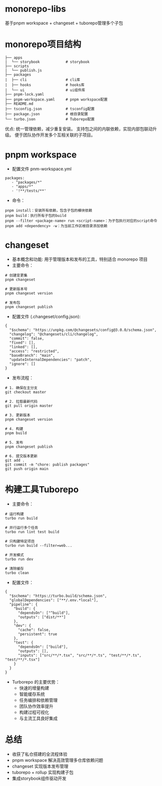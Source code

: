 # monorepo-libs
基于pnpm workspace + changeset + tuborepo管理多个子包

# monorepo项目结构
```
├── apps
|  └── storybook            # storybook
├── scripts
|  └── publish.js
├── packages
|  ├── cli                  # cli库
|  ├── hooks                # hooks库
|  └── ui                   # ui组件库
├── pnpm-lock.yaml
├── pnpm-workspace.yaml     # pnpm workspace配置
├── README.md
├── tsconfig.json           # tsconfig配置
├── package.json            # 根目录配置
└── turbo.json              # Tuborepo配置
```
优点: 统一管理依赖，减少重复安装。 支持包之间的内联依赖，实现内部包联动升级。 便于团队协作开发多个互相关联的子项目。

# pnpm workspace
 * 配置文件 pnm-workspace.yml
 ```
 packages:
    - "packages/*"
    - "apps/*"
    - '!**/tests/**'
 ```

 * 命令：
```
pnpm install：安装所有依赖，包含子包的模块依赖
pnpm build：执行所有子包的build
pnpm --filter <package-name> run <script-name>：为子包执行对应的script命令
pnpm add <dependency> -w：为当前工作区根目录添加依赖
```

# changeset
* 基本概念和功能: 用于管理版本和发布的工具，特别适合 monorepo 项目
* 主要命令：
```
# 创建变更集
pnpm changeset

# 更新版本号
pnpm changeset version

# 发布包
pnpm changeset publish
```
* 配置文件 (.changeset/config.json):
```
{
  "$schema": "https://unpkg.com/@changesets/config@3.0.0/schema.json",
  "changelog": "@changesets/cli/changelog",
  "commit": false,
  "fixed": [],
  "linked": [],
  "access": "restricted",
  "baseBranch": "main",
  "updateInternalDependencies": "patch",
  "ignore": []
}
```
* 发布流程：
```
# 1. 确保在主分支
git checkout master

# 2. 拉取最新代码
git pull origin master

# 3. 更新版本
pnpm changeset version

# 4. 构建
pnpm build

# 5. 发布
pnpm changeset publish

# 6. 提交版本更新
git add .
git commit -m "chore: publish packages"
git push origin main
```

# 构建工具Tuborepo
* 主要命令：
```
# 运行构建
turbo run build

# 并行运行多个任务
turbo run lint test build

# 只构建特定项目
turbo run build --filter=web...

# 开发模式
turbo run dev

# 清除缓存
turbo clean
```
* 配置文件：
```
{
  "$schema": "https://turbo.build/schema.json",
  "globalDependencies": ["**/.env.*local"],
  "pipeline": {
    "build": {
      "dependsOn": ["^build"],
      "outputs": ["dist/**"]
    },
    "dev": {
      "cache": false,
      "persistent": true
    },
    "test": {
      "dependsOn": ["build"],
      "outputs": [],
      "inputs": ["src/**/*.tsx", "src/**/*.ts", "test/**/*.ts", "test/**/*.tsx"]
    }
  }
}

```
* Turborepo 的主要优势：
  * 快速的增量构建
  * 智能缓存系统
  * 任务编排和依赖管理
  * 团队协作效率提升
  * 构建过程可视化
  * 与主流工具良好集成

# 总结
* 收获了私仓搭建的全流程体验
* pnpm workspace 解决高效管理多仓库依赖问题
* changeset 实现版本发布管理
* tuborepo + rollup 实现构建子包
* 集成storybook组件驱动开发
